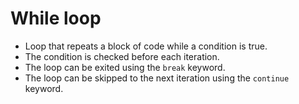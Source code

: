 # While loop 
- Loop that repeats a block of code while a condition is true.
- The condition is checked before each iteration.
- The loop can be exited using the `break` keyword.
- The loop can be skipped to the next iteration using the `continue` keyword.

